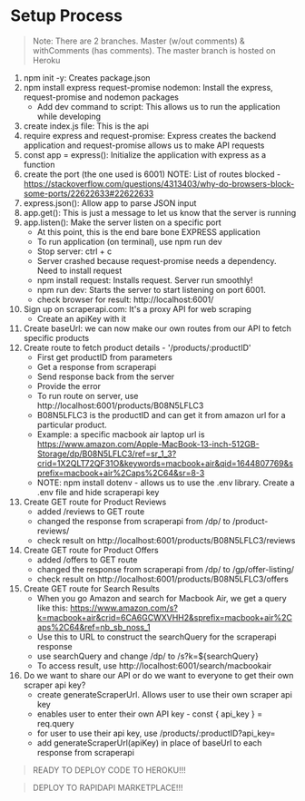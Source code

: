 # Setup Process

> Note: There are 2 branches. Master (w/out comments) & withComments (has comments). The master branch is hosted on Heroku

1. npm init -y: Creates package.json
2. npm install express request-promise nodemon: Install the express, request-promise and nodemon packages
   - Add dev command to script: This allows us to run the application while developing
3. create index.js file: This is the api
4. require express and request-promise: Express creates the backend application and request-promise allows us to make API requests
5. const app = express(): Initialize the application with express as a function
6. create the port (the one used is 6001)
   NOTE: List of routes blocked - https://stackoverflow.com/questions/4313403/why-do-browsers-block-some-ports/22622633#22622633
7. express.json(): Allow app to parse JSON input
8. app.get(): This is just a message to let us know that the server is running
9. app.listen(): Make the server listen on a specific port
   - At this point, this is the end bare bone EXPRESS application
   - To run application (on terminal), use npm run dev
   - Stop server: ctrl + c
   - Server crashed because request-promise needs a dependency. Need to install request
   - npm install request: Installs request. Server run smoothly!
   - npm run dev: Starts the server to start listening on port 6001.
   - check browser for result: http://localhost:6001/
10. Sign up on scraperapi.com: It's a proxy API for web scraping
    - Create an apiKey with it
11. Create baseUrl: we can now make our own routes from our API to fetch specific products
12. Create route to fetch product details - '/products/:productID'
    - First get productID from parameters
    - Get a response from scraperapi
    - Send response back from the server
    - Provide the error
    - To run route on server, use http://localhost:6001/products/B08N5LFLC3
    - B08N5LFLC3 is the productID and can get it from amazon url for a particular product.
    - Example: a specific macbook air laptop url is https://www.amazon.com/Apple-MacBook-13-inch-512GB-Storage/dp/B08N5LFLC3/ref=sr_1_3?crid=1X2QLT72QF31O&keywords=macbook+air&qid=1644807769&sprefix=macbook+air%2Caps%2C64&sr=8-3
    - NOTE: npm install dotenv - allows us to use the .env library. Create a .env file and hide scraperapi key
13. Create GET route for Product Reviews
    - added /reviews to GET route
    - changed the response from scraperapi from /dp/ to /product-reviews/
    - check result on http://localhost:6001/products/B08N5LFLC3/reviews
14. Create GET route for Product Offers
    - added /offers to GET route
    - changed the response from scraperapi from /dp/ to /gp/offer-listing/
    - check result on http://localhost:6001/products/B08N5LFLC3/offers
15. Create GET route for Search Results
    - When you go Amazon and search for Macbook Air, we get a query like this: https://www.amazon.com/s?k=macbook+air&crid=6CA6GCWXVHH2&sprefix=macbook+air%2Caps%2C64&ref=nb_sb_noss_1
    - Use this to URL to construct the searchQuery for the scraperapi response
    - use searchQuery and change /dp/ to /s?k=${searchQuery}
    - To access result, use http://localhost:6001/search/macbookair
16. Do we want to share our API or do we want to everyone to get their own scraper api key?
    - create generateScraperUrl. Allows user to use their own scraper api key
    - enables user to enter their own API key - const { api_key } = req.query
    - for user to use their api key, use /products/:productID?api_key=
    - add generateScraperUrl(apiKey) in place of baseUrl to each response from scraperapi

> READY TO DEPLOY CODE TO HEROKU!!!

> DEPLOY TO RAPIDAPI MARKETPLACE!!!
